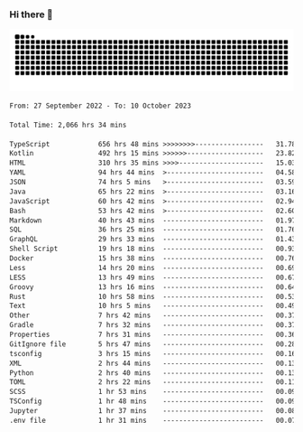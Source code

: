### Hi there 👋

<picture>
  <source media="(prefers-color-scheme: dark)" srcset="https://raw.githubusercontent.com/heyline/heyline/output/github-contribution-grid-snake-dark.svg">
  <source media="(prefers-color-scheme: light)" srcset="https://raw.githubusercontent.com/heyline/heyline/output/github-contribution-grid-snake.svg">
  <img alt="github contribution grid snake animation" src="https://raw.githubusercontent.com/heyline/heyline/output/github-contribution-grid-snake.svg">
</picture>

<!--START_SECTION:waka-->

```txt
From: 27 September 2022 - To: 10 October 2023

Total Time: 2,066 hrs 34 mins

TypeScript            656 hrs 48 mins >>>>>>>>-----------------   31.78 %
Kotlin                492 hrs 15 mins >>>>>>-------------------   23.82 %
HTML                  310 hrs 35 mins >>>>---------------------   15.03 %
YAML                  94 hrs 44 mins  >------------------------   04.58 %
JSON                  74 hrs 5 mins   >------------------------   03.59 %
Java                  65 hrs 22 mins  >------------------------   03.16 %
JavaScript            60 hrs 42 mins  >------------------------   02.94 %
Bash                  53 hrs 42 mins  >------------------------   02.60 %
Markdown              40 hrs 43 mins  -------------------------   01.97 %
SQL                   36 hrs 25 mins  -------------------------   01.76 %
GraphQL               29 hrs 33 mins  -------------------------   01.43 %
Shell Script          19 hrs 18 mins  -------------------------   00.93 %
Docker                15 hrs 38 mins  -------------------------   00.76 %
Less                  14 hrs 20 mins  -------------------------   00.69 %
LESS                  13 hrs 49 mins  -------------------------   00.67 %
Groovy                13 hrs 16 mins  -------------------------   00.64 %
Rust                  10 hrs 58 mins  -------------------------   00.53 %
Text                  10 hrs 5 mins   -------------------------   00.49 %
Other                 7 hrs 42 mins   -------------------------   00.37 %
Gradle                7 hrs 32 mins   -------------------------   00.37 %
Properties            7 hrs 31 mins   -------------------------   00.36 %
GitIgnore file        5 hrs 47 mins   -------------------------   00.28 %
tsconfig              3 hrs 15 mins   -------------------------   00.16 %
XML                   2 hrs 44 mins   -------------------------   00.13 %
Python                2 hrs 40 mins   -------------------------   00.13 %
TOML                  2 hrs 22 mins   -------------------------   00.11 %
SCSS                  1 hr 53 mins    -------------------------   00.09 %
TSConfig              1 hr 48 mins    -------------------------   00.09 %
Jupyter               1 hr 37 mins    -------------------------   00.08 %
.env file             1 hr 31 mins    -------------------------   00.07 %
```

<!--END_SECTION:waka-->

